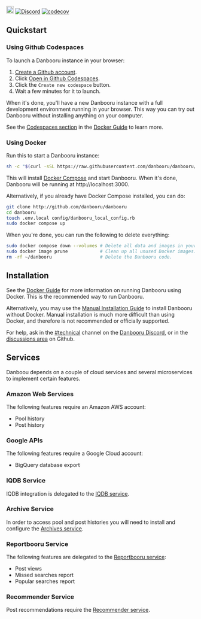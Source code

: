 [<img src="https://github.com/codespaces/badge.svg" height="20">](https://codespaces.new/danbooru/danbooru?quickstart=1) [![Discord](https://img.shields.io/discord/310432830138089472?label=Discord)](https://discord.gg/danbooru) [![codecov](https://codecov.io/gh/danbooru/danbooru/branch/master/graph/badge.svg)](https://codecov.io/gh/danbooru/danbooru)

## Quickstart

### Using Github Codespaces

To launch a Danbooru instance in your browser:

1. [Create a Github account](https://github.com/signup).
2. Click [Open in Github Codespaces](https://codespaces.new/danbooru/danbooru?quickstart=1).
3. Click the `Create new codespace` button.
4. Wait a few minutes for it to launch.

When it's done, you'll have a new Danbooru instance with a full development environment running in your browser. This way you can try out Danbooru without installing anything on your computer.

See the [Codespaces section](https://github.com/danbooru/danbooru/wiki/Docker-Guide#user-content-running-in-github-codespaces) in the [Docker Guide](https://github.com/danbooru/danbooru/wiki/Docker-Guide) to learn more.

### Using Docker

Run this to start a Danbooru instance:

```sh
sh -c "$(curl -sSL https://raw.githubusercontent.com/danbooru/danbooru/master/bin/setup)"
```

This will install [Docker Compose](https://docs.docker.com/compose/) and start Danbooru. When it's done, Danbooru will be running at http://localhost:3000.

Alternatively, if you already have Docker Compose installed, you can do:

```sh
git clone http://github.com/danbooru/danbooru
cd danbooru
touch .env.local config/danbooru_local_config.rb
sudo docker compose up
```

When you're done, you can run the following to delete everything:

```sh
sudo docker compose down --volumes # Delete all data and images in your Danbooru instance.
sudo docker image prune            # Clean up all unused Docker images.
rm -rf ~/danbooru                  # Delete the Danbooru code.
```

## Installation

See the [Docker Guide](https://github.com/danbooru/danbooru/wiki/Docker-Guide) for more information on running Danbooru using Docker. This is the recommended way to run Danbooru.

Alternatively, you may use the [Manual Installation Guide](https://github.com/danbooru/danbooru/wiki/Manual-Installation-Guide) to install Danbooru without Docker. Manual installation is much more difficult than using Docker, and therefore is not recommended or officially supported.

For help, ask in the [#technical](https://discord.com/channels/310432830138089472/310846683376517121) channel on the [Danbooru Discord](https://discord.gg/danbooru), or in the [discussions area](https://github.com/danbooru/danbooru/discussions) on Github.

## Services

Danboou depends on a couple of cloud services and several microservices to
implement certain features.

### Amazon Web Services

The following features require an Amazon AWS account:

* Pool history
* Post history

### Google APIs

The following features require a Google Cloud account:

* BigQuery database export

### IQDB Service

IQDB integration is delegated to the [IQDB service](https://github.com/danbooru/iqdb).

### Archive Service

In order to access pool and post histories you will need to install and
configure the [Archives service](https://github.com/danbooru/archives).

### Reportbooru Service

The following features are delegated to the [Reportbooru service](https://github.com/danbooru/reportbooru):

* Post views
* Missed searches report
* Popular searches report

### Recommender Service

Post recommendations require the [Recommender service](https://github.com/danbooru/recommender).
